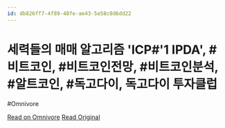```yaml
---
id: db826ff7-4f89-48fe-ae43-5e58c0d6dd22
---
```


# 세력들의 매매 알고리즘 'ICP#'1 IPDA', #비트코인, #비트코인전망, #비트코인분석, #알트코인, #독고다이, 독고다이 투자클럽
#Omnivore

[Read on Omnivore](https://omnivore.app/me/https-youtube-com-watch-v-ym-o-xl-3-d-z-1-jk-191208f2f3e)
[Read Original](https://youtube.com/watch?v=YmOXl3dZ1Jk)

